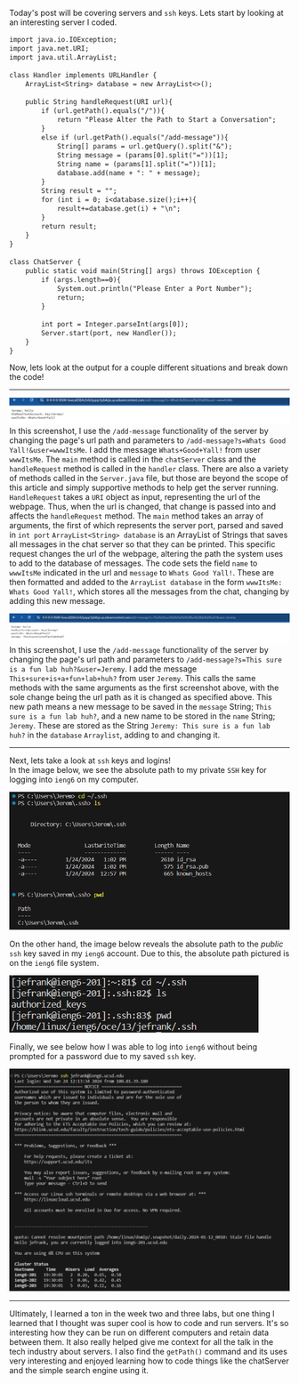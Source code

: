 Today's post will be covering servers and `ssh` keys. Lets start by looking at an interesting server I coded.
```
import java.io.IOException;
import java.net.URI;
import java.util.ArrayList;

class Handler implements URLHandler {
    ArrayList<String> database = new ArrayList<>();
    
    public String handleRequest(URI url){
        if (url.getPath().equals("/")){
            return "Please Alter the Path to Start a Conversation";
        }
        else if (url.getPath().equals("/add-message")){
            String[] params = url.getQuery().split("&");
            String message = (params[0].split("="))[1];
            String name = (params[1].split("="))[1];
            database.add(name + ": " + message);
        }
        String result = "";
        for (int i = 0; i<database.size();i++){
            result+=database.get(i) + "\n";
        }
        return result;
    }
}

class ChatServer {
    public static void main(String[] args) throws IOException {
        if (args.length==0){
            System.out.println("Please Enter a Port Number");
            return;
        }
        
        int port = Integer.parseInt(args[0]);
        Server.start(port, new Handler());
    }
}
```
Now, lets look at the output for a couple different situations and break down the code!

---
![String Server Screenshot 1](StringServerScreenshot1.png)
In this screenshot, I use the `/add-message` functionality of the server by changing the page's url path and parameters to `/add-message?s=Whats Good Yall!&user=wwwItsMe`. I add the message `Whats+Good+Yall!` from user    `wwwItsMe`. The `main` method is called in the `chatServer` class and the `handleRequest` method is called in the `handler` class. There are also a variety of methods called in the `Server.java` file, but those are beyond the scope of this article and simply supportive methods to help get the server running. `HandleRequest` takes a `URI` object as input, representing the url of the webpage. Thus, when the url is changed, that change is passed into and affects the `handleRequest` method. The `main` method takes an array of arguments, the first of which represents the server port, parsed and saved in `int port` `ArrayList<String> database` is an ArrayList of Strings that saves all messages in the chat server so that they can be printed. This specific request changes the url of the webpage, altering the path the system uses to add to the database of messages. The code sets the field `name` to `wwwItsMe` indicated in the url and `message` to `Whats Good Yall!`. These are then formatted and added to the `ArrayList database` in the form `wwwItsMe: Whats Good Yall!`, which stores all the messages from the chat, changing by adding this new message.


![String Server Screenshot 2](StringServerScreenshot2.png)
In this screenshot, I use the `/add-message` functionality of the server by changing the page's url path and parameters to `/add-message?s=This sure is a fun lab huh?&user=Jeremy`. I add the message `This+sure+is+a+fun+lab+huh?` from user `Jeremy`. This calls the same methods with the same arguments as the first screenshot above, with the sole change being the url path as it is changed as specified above. This new path means a new message to be saved in the `message` String; `This sure is a fun lab huh?`, and a new name to be stored in the `name` String; `Jeremy`. These are stored as the String `Jeremy: This sure is a fun lab huh?` in the `database` `Arraylist`, adding to and changing it.

---
Next, lets take a look at `ssh` keys and logins!        
In the image below, we see the absolute path to my private `SSH` key for logging into `ieng6` on my computer.

![private key path](privateSSHPath.png)

On the other hand, the image below reveals the absolute path to the *public* `ssh` key saved in my `ieng6` account. Due to this, the absolute path pictured is on the `ieng6` file system.

![public key path](publicSshPath.png)

Finally, we see below how I was able to log into `ieng6` without being prompted for a password due to my saved `ssh` key.

![Login without Password prompt](NoPasswordLogin.png)

---
Ultimately, I learned a ton in the week two and three labs, but one thing I learned that I thought was super cool is how to code and run servers. It's so interesting how they can be run on different computers and retain data between them. It also really helped give me context for all the talk in the tech industry about servers. I also find the `getPath()` command and its uses very interesting and enjoyed learning how to code things like the chatServer and the simple search engine using it.
